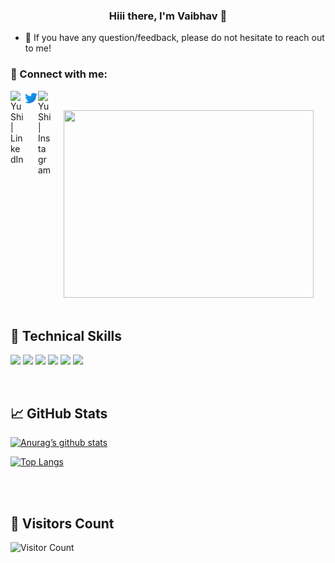 

<h3 align="center">
Hiii there, I'm Vaibhav</a> 👋
</h3>

- 💬 If you have any question/feedback, please do not hesitate to reach out to me!


### 🤝 Connect with me:
<a href="https://www.linkedin.com/in/vaibhav-kale-914960215/"><img align="left" src="https://raw.githubusercontent.com/yushi1007/yushi1007/main/images/linkedin.svg" alt="Yu Shi | LinkedIn" width="21px"/></a>
<a href="https://twitter.com/vaiibhavkale"><img align="left" src="https://github.com/vaiibhavkale/vaiibhavkale/blob/main/images/twitter.png" alt="Yu Shi | Twitter" width="23px"/></a>
<a href="https://instagram.com/vaiibhavkale"><img align="left" src="https://raw.githubusercontent.com/yushi1007/yushi1007/main/images/instagram.svg" alt="Yu Shi | Instagram" width="21px"/></a>
</br>


<div align="center" >
  <img src="https://media.giphy.com/media/dWesBcTLavkZuG35MI/giphy.gif" width="400" height="300" margin="10px" />
</div>

</br>

## 💼 Technical Skills

![](https://img.shields.io/badge/Code-Java-red)
![](https://img.shields.io/badge/Code-Python-brightgreen)
![](https://img.shields.io/badge/Code-React%20JS-blue)
![](https://img.shields.io/badge/Code-JavaScript-informational?style=flat&logo=JavaScript&color=F7DF1E)
![](https://img.shields.io/badge/Code-HTML5-informational?style=flat&logo=HTML5&color=E34F26)
![](https://img.shields.io/badge/Storage-Firebase-orange)
   

<br/>


## 📈 GitHub Stats

[![Anurag’s github stats](https://github-readme-stats.vercel.app/api?username=vaiibhavkale&show_icons=true&theme=react)](https://github.com/vaiibhavkale)

[![Top Langs](https://github-readme-stats.vercel.app/api/top-langs/?username=vaiibhavkale&layout=compact&theme=react)](https://github.com/vaiibhavkale)


<br>

<!-- [![Vaibhav's github activity graph](https://activity-graph.herokuapp.com/graph?username=vaiibhavkale&theme=react-dark)](https://github.com/vaiibhavkale) -->

<br>

## 👤 Visitors Count
![Visitor Count](https://profile-counter.glitch.me/vaiibhavkale/count.svg)

<!---
vaiibhavkale/vaiibhavkale is a ✨ special ✨ repository because its `README.md` (this file) appears on your GitHub profile.
You can click the Preview link to take a look at your changes.
--->
